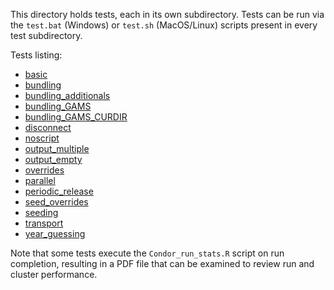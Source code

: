 This directory holds tests, each in its own subdirectory. Tests can
be run via the `test.bat` (Windows) or `test.sh` (MacOS/Linux) scripts present in every test subdirectory.

Tests listing:
- [basic](basic/purpose.md)
- [bundling](bundling/purpose.md)
- [bundling_additionals](bundling_additionals/purpose.md)
- [bundling_GAMS](bundling_GAMS/purpose.md)
- [bundling_GAMS_CURDIR](bundling_GAMS_CURDIR/purpose.md)
- [disconnect](disconnect/purpose.md)
- [noscript](noscript/purpose.md)
- [output_multiple](output_multiple/purpose.md)
- [output_empty](output_empty/purpose.md)
- [overrides](overrides/purpose.md)
- [parallel](parallel/purpose.md)
- [periodic_release](periodic_release/purpose.md)
- [seed_overrides](seed_overrides/purpose.md)
- [seeding](seeding/purpose.md)
- [transport](transport/purpose.md)
- [year_guessing](year_guessing/purpose.md)

Note that some tests execute the `Condor_run_stats.R` script on run
completion, resulting in a PDF file that can be examined to review
run and cluster performance.
